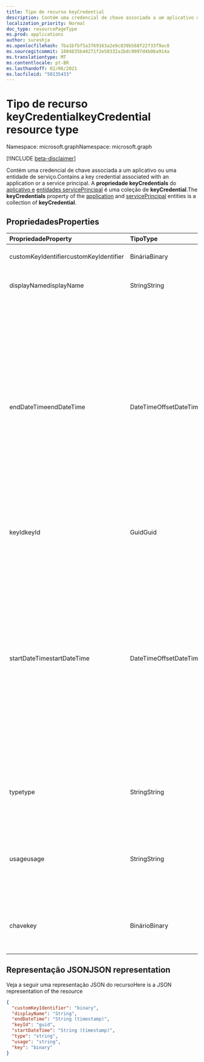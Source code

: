 ```yaml
---
title: Tipo de recurso keyCredential
description: Contém uma credencial de chave associada a um aplicativo ou entidade de serviço. A **propriedade keyCredentials** do aplicativo e entidades servicePrincipal é uma coleção de **keyCredential**.
localization_priority: Normal
doc_type: resourcePageType
ms.prod: applications
author: sureshja
ms.openlocfilehash: 7ba1bfbf5a3769163a2e9c839b568f22f33f9ac8
ms.sourcegitcommit: 1004835b44271f2e50332a1bdc9097d4b06a914a
ms.translationtype: MT
ms.contentlocale: pt-BR
ms.lasthandoff: 02/06/2021
ms.locfileid: "50135433"
---
```

# <a name="keycredential-resource-type"></a><span data-ttu-id="4a0c0-104">Tipo de recurso keyCredential</span><span class="sxs-lookup"><span data-stu-id="4a0c0-104">keyCredential resource type</span></span>

<span data-ttu-id="4a0c0-105">Namespace: microsoft.graph</span><span class="sxs-lookup"><span data-stu-id="4a0c0-105">Namespace: microsoft.graph</span></span>

[!INCLUDE [beta-disclaimer](../../includes/beta-disclaimer.md)]

<span data-ttu-id="4a0c0-106">Contém uma credencial de chave associada a um aplicativo ou uma entidade de serviço.</span><span class="sxs-lookup"><span data-stu-id="4a0c0-106">Contains a key credential associated with an application or a service principal.</span></span> <span data-ttu-id="4a0c0-107">A **propriedade keyCredentials** do [aplicativo e](application.md) [entidades servicePrincipal](serviceprincipal.md) é uma coleção de **keyCredential**.</span><span class="sxs-lookup"><span data-stu-id="4a0c0-107">The **keyCredentials** property of the [application](application.md) and [servicePrincipal](serviceprincipal.md) entities is a collection of **keyCredential**.</span></span>

## <a name="properties"></a><span data-ttu-id="4a0c0-108">Propriedades</span><span class="sxs-lookup"><span data-stu-id="4a0c0-108">Properties</span></span>
| <span data-ttu-id="4a0c0-109">Propriedade</span><span class="sxs-lookup"><span data-stu-id="4a0c0-109">Property</span></span>     | <span data-ttu-id="4a0c0-110">Tipo</span><span class="sxs-lookup"><span data-stu-id="4a0c0-110">Type</span></span>   |<span data-ttu-id="4a0c0-111">Descrição</span><span class="sxs-lookup"><span data-stu-id="4a0c0-111">Description</span></span>|
|:---------------|:--------|:----------|
|<span data-ttu-id="4a0c0-112">customKeyIdentifier</span><span class="sxs-lookup"><span data-stu-id="4a0c0-112">customKeyIdentifier</span></span>|<span data-ttu-id="4a0c0-113">Binária</span><span class="sxs-lookup"><span data-stu-id="4a0c0-113">Binary</span></span>| <span data-ttu-id="4a0c0-114">Identificador de chave personalizado</span><span class="sxs-lookup"><span data-stu-id="4a0c0-114">Custom key identifier</span></span> |
| <span data-ttu-id="4a0c0-115">displayName</span><span class="sxs-lookup"><span data-stu-id="4a0c0-115">displayName</span></span> | <span data-ttu-id="4a0c0-116">String</span><span class="sxs-lookup"><span data-stu-id="4a0c0-116">String</span></span> | <span data-ttu-id="4a0c0-117">Nome amigável da chave.</span><span class="sxs-lookup"><span data-stu-id="4a0c0-117">Friendly name for the key.</span></span> <span data-ttu-id="4a0c0-118">Opcional.</span><span class="sxs-lookup"><span data-stu-id="4a0c0-118">Optional.</span></span> |
|<span data-ttu-id="4a0c0-119">endDateTime</span><span class="sxs-lookup"><span data-stu-id="4a0c0-119">endDateTime</span></span>|<span data-ttu-id="4a0c0-120">DateTimeOffset</span><span class="sxs-lookup"><span data-stu-id="4a0c0-120">DateTimeOffset</span></span>|<span data-ttu-id="4a0c0-121">A data e a hora em que a credencial expira. O tipo Timestamp representa informações de data e hora usando o formato ISO 8601 e está sempre no horário UTC.</span><span class="sxs-lookup"><span data-stu-id="4a0c0-121">The date and time at which the credential expires.The Timestamp type represents date and time information using ISO 8601 format and is always in UTC time.</span></span> <span data-ttu-id="4a0c0-122">Por exemplo, meia-noite em UTC no dia 1° de janeiro de 2014 teria esta aparência: `'2014-01-01T00:00:00Z'`</span><span class="sxs-lookup"><span data-stu-id="4a0c0-122">For example, midnight UTC on Jan 1, 2014 would look like this: `'2014-01-01T00:00:00Z'`</span></span>|
|<span data-ttu-id="4a0c0-123">keyId</span><span class="sxs-lookup"><span data-stu-id="4a0c0-123">keyId</span></span>|<span data-ttu-id="4a0c0-124">Guid</span><span class="sxs-lookup"><span data-stu-id="4a0c0-124">Guid</span></span>|<span data-ttu-id="4a0c0-125">O identificador exclusivo (GUID) da chave.</span><span class="sxs-lookup"><span data-stu-id="4a0c0-125">The unique identifier (GUID) for the key.</span></span>|
|<span data-ttu-id="4a0c0-126">startDateTime</span><span class="sxs-lookup"><span data-stu-id="4a0c0-126">startDateTime</span></span>|<span data-ttu-id="4a0c0-127">DateTimeOffset</span><span class="sxs-lookup"><span data-stu-id="4a0c0-127">DateTimeOffset</span></span>|<span data-ttu-id="4a0c0-128">A data e a hora em que a credencial se torna válida. O tipo Timestamp representa informações de data e hora usando o formato ISO 8601 e está sempre no horário UTC.</span><span class="sxs-lookup"><span data-stu-id="4a0c0-128">The date and time at which the credential becomes valid.The Timestamp type represents date and time information using ISO 8601 format and is always in UTC time.</span></span> <span data-ttu-id="4a0c0-129">Por exemplo, meia-noite em UTC no dia 1° de janeiro de 2014 teria esta aparência: `'2014-01-01T00:00:00Z'`</span><span class="sxs-lookup"><span data-stu-id="4a0c0-129">For example, midnight UTC on Jan 1, 2014 would look like this: `'2014-01-01T00:00:00Z'`</span></span>|
|<span data-ttu-id="4a0c0-130">type</span><span class="sxs-lookup"><span data-stu-id="4a0c0-130">type</span></span>|<span data-ttu-id="4a0c0-131">String</span><span class="sxs-lookup"><span data-stu-id="4a0c0-131">String</span></span>|<span data-ttu-id="4a0c0-132">O tipo de credencial de chave; por exemplo, "Simétrico".</span><span class="sxs-lookup"><span data-stu-id="4a0c0-132">The type of key credential; for example, “Symmetric”.</span></span>|
|<span data-ttu-id="4a0c0-133">usage</span><span class="sxs-lookup"><span data-stu-id="4a0c0-133">usage</span></span>|<span data-ttu-id="4a0c0-134">String</span><span class="sxs-lookup"><span data-stu-id="4a0c0-134">String</span></span>|<span data-ttu-id="4a0c0-135">Uma cadeia de caracteres que descreve a finalidade para a qual a chave pode ser usada; por exemplo, "Verify".</span><span class="sxs-lookup"><span data-stu-id="4a0c0-135">A string that describes the purpose for which the key can be used; for example, “Verify”.</span></span>|
|<span data-ttu-id="4a0c0-136">chave</span><span class="sxs-lookup"><span data-stu-id="4a0c0-136">key</span></span>|<span data-ttu-id="4a0c0-137">Binário</span><span class="sxs-lookup"><span data-stu-id="4a0c0-137">Binary</span></span>| <span data-ttu-id="4a0c0-138">Valor da credencial da chave.</span><span class="sxs-lookup"><span data-stu-id="4a0c0-138">Value for the key credential.</span></span> <span data-ttu-id="4a0c0-139">Deve ser um valor codificado em base 64.</span><span class="sxs-lookup"><span data-stu-id="4a0c0-139">Should be a base 64 encoded value.</span></span> |

## <a name="json-representation"></a><span data-ttu-id="4a0c0-140">Representação JSON</span><span class="sxs-lookup"><span data-stu-id="4a0c0-140">JSON representation</span></span>

<span data-ttu-id="4a0c0-141">Veja a seguir uma representação JSON do recurso</span><span class="sxs-lookup"><span data-stu-id="4a0c0-141">Here is a JSON representation of the resource</span></span>

<!-- {
  "blockType": "resource",
  "optionalProperties": [

  ],
  "@odata.type": "microsoft.graph.keyCredential"
}-->

```json
{
  "customKeyIdentifier": "binary",
  "displayName": "String",
  "endDateTime": "String (timestamp)",
  "keyId": "guid",
  "startDateTime": "String (timestamp)",
  "type": "string",
  "usage": "string",
  "key": "binary"
}

```

<!-- uuid: 8fcb5dbc-d5aa-4681-8e31-b001d5168d79
2015-10-25 14:57:30 UTC -->
<!--
{
  "type": "#page.annotation",
  "description": "keyCredential resource",
  "keywords": "",
  "section": "documentation",
  "tocPath": "",
  "suppressions": []
}
-->


